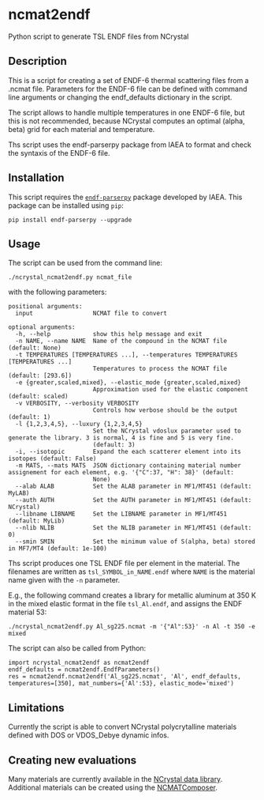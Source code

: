 # ncmat2endf
Python script to generate TSL ENDF files from NCrystal

## Description

This is a script for creating a set of ENDF-6 thermal scattering files from a .ncmat
file. Parameters for the ENDF-6 file can be defined with command line arguments or
changing the endf_defaults dictionary in the script. 

The script allows to handle multiple temperatures in one ENDF-6 file, but this is not
recommended, because NCrystal computes an optimal (alpha, beta) grid for each material
and temperature.

Ths script uses the endf-parserpy package from IAEA to format and check the syntaxis of
the ENDF-6 file.

## Installation 

This script requires the [`endf-parserpy`](https://endf-parserpy.readthedocs.io/en/latest/) package developed by IAEA. This
package can be installed using `pip`:

```
pip install endf-parserpy --upgrade
```

## Usage

The script can be used from the command line:

```
./ncrystal_ncmat2endf.py ncmat_file
```

with the following parameters:

```
positional arguments:
  input                 NCMAT file to convert

optional arguments:
  -h, --help            show this help message and exit
  -n NAME, --name NAME  Name of the compound in the NCMAT file (default: None)
  -t TEMPERATURES [TEMPERATURES ...], --temperatures TEMPERATURES [TEMPERATURES ...]
                        Temperatures to process the NCMAT file (default: [293.6])
  -e {greater,scaled,mixed}, --elastic_mode {greater,scaled,mixed}
                        Approximation used for the elastic component (default: scaled)
  -v VERBOSITY, --verbosity VERBOSITY
                        Controls how verbose should be the output (default: 1)
  -l {1,2,3,4,5}, --luxury {1,2,3,4,5}
                        Set the NCrystal vdoslux parameter used to generate the library. 3 is normal, 4 is fine and 5 is very fine.
                        (default: 3)
  -i, --isotopic        Expand the each scatterer element into its isotopes (default: False)
  -m MATS, --mats MATS  JSON dictionary containing material number assignement for each element, e.g. '{"C":37, "H": 38}' (default:
                        None)
  --alab ALAB           Set the ALAB parameter in MF1/MT451 (default: MyLAB)
  --auth AUTH           Set the AUTH parameter in MF1/MT451 (default: NCrystal)
  --libname LIBNAME     Set the LIBNAME parameter in MF1/MT451 (default: MyLib)
  --nlib NLIB           Set the NLIB parameter in MF1/MT451 (default: 0)
  --smin SMIN           Set the minimum value of S(alpha, beta) stored in MF7/MT4 (default: 1e-100)

```
Ths script produces one TSL ENDF file per element in the material. The filenames are written as `tsl_SYMBOL_in_NAME.endf` where `NAME` is the
material name given with the `-n` parameter.

E.g., the following command creates a library for metallic aluminum at 350 K in the mixed elastic format in the file `tsl_Al.endf`, and assigns the ENDF material 53:

```
./ncrystal_ncmat2endf.py Al_sg225.ncmat -m '{"Al":53}' -n Al -t 350 -e mixed
```

The script can also be called from Python:


```
import ncrystal_ncmat2endf as ncmat2endf
endf_defaults = ncmat2endf.EndfParameters()
res = ncmat2endf.ncmat2endf('Al_sg225.ncmat', 'Al', endf_defaults, temperatures=[350], mat_numbers={'Al':53}, elastic_mode='mixed')
```

## Limitations
Currently the script is able to convert NCrystal polycrytalline materials defined with DOS or VDOS_Debye dynamic infos.

## Creating new evaluations

Many materials are currently available in the [NCrystal data library](https://github.com/mctools/ncrystal/wiki/Data-library). Additional materials can be created
using the [NCMATComposer](https://github.com/mctools/ncrystal-notebooks).

